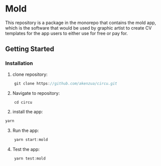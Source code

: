 # Mold

This repository is a package in the monorepo that contains the mold app, which is the software that would be used by graphic artist to create CV templates for the app users to either use for free or pay for.

## Getting Started

### Installation

1. clone repository:

```javascript
    git clone https://github.com/akenzua/circu.git
```

2. Navigate to repository:

```javascript
    cd circu
```

2. install the app:

```javascript
yarn
```

3. Run the app:

```javascript
    yarn start:mold
```

4. Test the app:

```javascript
    yarn test:mold
```
